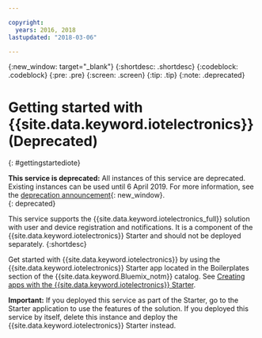 ```yaml
---

copyright:
  years: 2016, 2018
lastupdated: "2018-03-06"

---
```


<!-- Common attributes used in the template are defined as follows: -->
{:new_window: target="\_blank"}
{:shortdesc: .shortdesc}
{:codeblock: .codeblock}
{:pre: .pre}
{:screen: .screen}
{:tip: .tip}
{:note: .deprecated}

# Getting started with {{site.data.keyword.iotelectronics}} (Deprecated)
{: #gettingstartediote}

**This service is deprecated:** All instances of this service are deprecated. Existing instances can be used until 6 April 2019. For more information, see the [deprecation announcement](https://www.ibm.com/blogs/bluemix/2018/03/ibm-iot-electronics-replaced-ibm-iot-connection-service/){: new_window}.  
{: deprecated}

This service supports the {{site.data.keyword.iotelectronics_full}} solution with user and device registration and notifications. It is a component of the {{site.data.keyword.iotelectronics}} Starter and should not be deployed separately.
{:shortdesc}

Get started with {{site.data.keyword.iotelectronics}} by using the {{site.data.keyword.iotelectronics}} Starter app located in the Boilerplates section of the {{site.data.keyword.Bluemix_notm}} catalog. See [Creating apps with the {{site.data.keyword.iotelectronics}} Starter](/docs/starters/IoTElectronics-starter/iot4egettingstarted.html).

**Important:** If you deployed this service as part of the Starter, go to the Starter application to use the features of the solution. If you deployed this service by itself, delete this instance and deploy the {{site.data.keyword.iotelectronics}} Starter instead.

